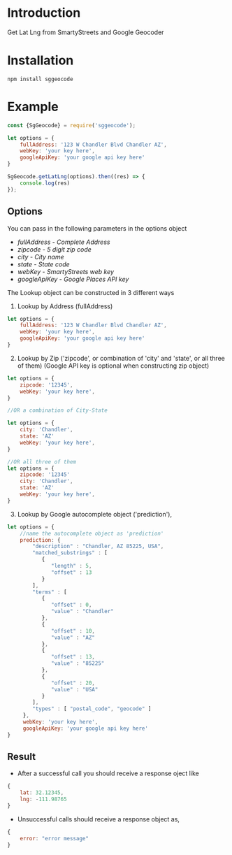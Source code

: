 # Introduction
Get Lat Lng from SmartyStreets and Google Geocoder

# Installation
```#!/bin/bash
npm install sggeocode
```

# Example
```jsx
const {SgGeocode} = require('sggeocode');

let options = {
    fullAddress: '123 W Chandler Blvd Chandler AZ',
    webKey: 'your key here',
    googleApiKey: 'your google api key here'
}

SgGeocode.getLatLng(options).then((res) => {
    console.log(res)
});
```

## Options
You can pass in the following parameters in the options object
- _fullAddress_ - _Complete Address_
- _zipcode_ - _5 digit zip code_
- _city_ - _City name_
- _state_ - _State code_
- _webKey_ - _SmartyStreets web key_
- _googleApiKey_ - _Google Places API key_

The Lookup object can be constructed in 3 different ways
1. Lookup by Address (fullAddress)
```jsx
let options = {
    fullAddress: '123 W Chandler Blvd Chandler AZ',
    webKey: 'your key here',
    googleApiKey: 'your google api key here'
}
```

2. Lookup by Zip ('zipcode', or combination of 'city' and 'state', or all three of them)
(Google API key is optional when constructing zip object) 
```jsx
let options = {
    zipcode: '12345',
    webKey: 'your key here',
}

//OR a combination of City-State

let options = {
    city: 'Chandler',
    state: 'AZ'
    webKey: 'your key here',
}

//OR all three of them
let options = {
    zipcode: '12345'
    city: 'Chandler',
    state: 'AZ'
    webKey: 'your key here',
}
```

3. Lookup by Google autocomplete object ('prediction'),
```jsx
let options = {
    //name the autocomplete object as 'prediction'
    prediction: {
        "description" : "Chandler, AZ 85225, USA",
        "matched_substrings" : [
           {
              "length" : 5,
              "offset" : 13
           }
        ],
        "terms" : [
           {
              "offset" : 0,
              "value" : "Chandler"
           },
           {
              "offset" : 10,
              "value" : "AZ"
           },
           {
              "offset" : 13,
              "value" : "85225"
           },
           {
              "offset" : 20,
              "value" : "USA"
           }
        ],
        "types" : [ "postal_code", "geocode" ]
     },
     webKey: 'your key here',
     googleApiKey: 'your google api key here' 
}
```

## Result
- After a successful call you should receive a response oject like
```jsx
{
    lat: 32.12345,
    lng: -111.98765
}
```

- Unsuccessful calls should receive a response object as,
```jsx
{
    error: "error message"
}
```
